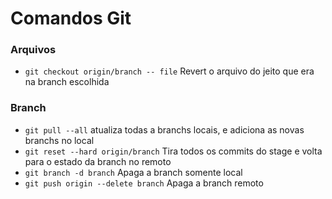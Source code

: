 # Comandos Git
### Arquivos
* <code>git checkout origin/branch -- file</code> Revert o arquivo do jeito que era na branch escolhida
### Branch
* `git pull --all` atualiza todas a branchs locais, e adiciona as novas branchs no local
* <code>git reset --hard origin/branch</code> Tira todos os commits do stage e volta para o estado da branch no remoto
* <code>git branch -d branch</code> Apaga a branch somente local
* <code>git push origin --delete branch</code> Apaga a branch remoto
